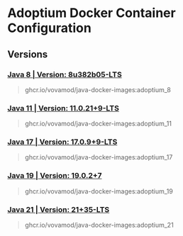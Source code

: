# Adoptium Docker Container Configuration

## Versions

### [Java 8 | Version: 8u382b05-LTS](https://github.com/vovamod/java-docker-images/tree/main/Adoptium/8)
> ghcr.io/vovamod/java-docker-images:adoptium_8

### [Java 11 | Version: 11.0.21+9-LTS](https://github.com/vovamod/java-docker-images/tree/main/Adoptium/11)
> ghcr.io/vovamod/java-docker-images:adoptium_11

### [Java 17 | Version: 17.0.9+9-LTS](https://github.com/vovamod/java-docker-images/tree/main/Adoptium/17)
> ghcr.io/vovamod/java-docker-images:adoptium_17

### [Java 19 | Version: 19.0.2+7](https://github.com/vovamod/java-docker-images/tree/main/Adoptium/19)
> ghcr.io/vovamod/java-docker-images:adoptium_19

### [Java 21 | Version: 21+35-LTS](https://github.com/vovamod/java-docker-images/tree/main/Adoptium/21)
> ghcr.io/vovamod/java-docker-images:adoptium_21
